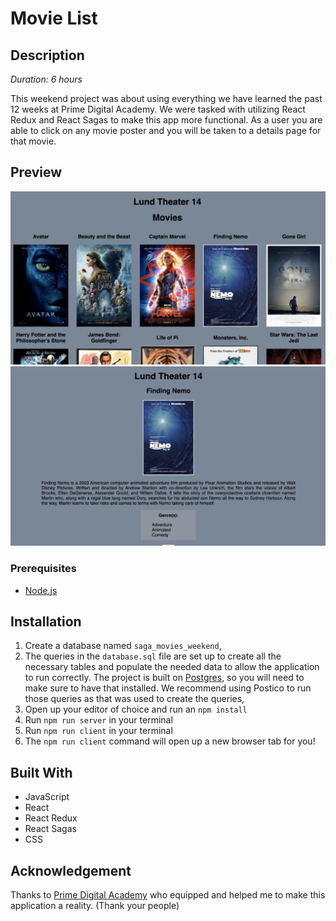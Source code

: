 

# Movie List

## Description

_Duration: 6 hours_

This weekend project was about using everything we have learned the past 12 weeks at Prime Digital Academy. We were tasked with utilizing React Redux and React Sagas to make this app more functional. As a user you are able to click on any movie poster and you will be taken to a details page for that movie.


## Preview
![Getting Started](movie-list.png)
![Getting Started](details.png)



### Prerequisites

- [Node.js](https://nodejs.org/en/)



## Installation


1. Create a database named `saga_movies_weekend`,
2. The queries in the `database.sql` file are set up to create all the necessary tables and populate the needed data to allow the application to run correctly. The project is built on [Postgres](https://www.postgresql.org/download/), so you will need to make sure to have that installed. We recommend using Postico to run those queries as that was used to create the queries, 
3. Open up your editor of choice and run an `npm install`
4. Run `npm run server` in your terminal
5. Run `npm run client` in your terminal
6. The `npm run client` command will open up a new browser tab for you!


## Built With
- JavaScript
- React
- React Redux
- React Sagas
- CSS


## Acknowledgement
Thanks to [Prime Digital Academy](www.primeacademy.io) who equipped and helped me to make this application a reality. (Thank your people)
